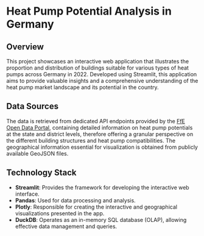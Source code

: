 # Heat Pump Potential Analysis in Germany

## Overview
This project showcases an interactive web application that illustrates the proportion and distribution of buildings suitable for various types of heat pumps across Germany in 2022. Developed using Streamlit, this application aims to provide valuable insights and a comprehensive understanding of the heat pump market landscape and its potential in the country.

## Data Sources
The data is retrieved from dedicated API endpoints provided by the [FfE Open Data Portal](https://opendata.ffe.de/), containing detailed information on heat pump potentials at the state and district levels, therefore offering a granular perspective on the different building structures and heat pump compatibilities. The geographical information essential for visualization is obtained from publicly available GeoJSON files.

## Technology Stack
- **Streamlit**: Provides the framework for developing the interactive web interface.
- **Pandas**: Used for data processing and analysis.
- **Plotly**: Responsible for creating the interactive and geographical visualizations presented in the app.
- **DuckDB**: Operates as an in-memory SQL database (OLAP), allowing effective data management and queries.
